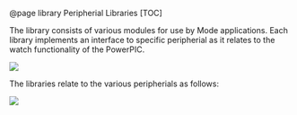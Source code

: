 @page library Peripherial Libraries
[TOC]

The library consists of various modules for use by Mode applications. Each library implements an interface to specific peripherial as it relates to the watch functionality of the PowerPIC.

![](library-components.svg)

The libraries relate to the various peripherials as follows:

![](library-drivers.svg)